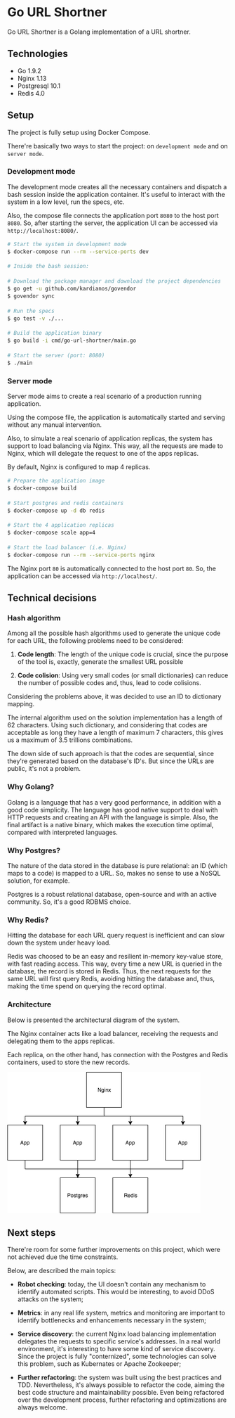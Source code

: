 # Go URL Shortner

Go URL Shortner is a Golang implementation of a URL shortner.

## Technologies

- Go 1.9.2
- Nginx 1.13
- Postgresql 10.1
- Redis 4.0

## Setup

The project is fully setup using Docker Compose.

There're basically two ways to start the project: on `development mode` and on `server mode`.

### Development mode

The development mode creates all the necessary containers and dispatch a bash session inside the application container. It's useful to interact with the system in a low level, run the specs, etc.

Also, the compose file connects the application port `8080` to the host port `8080`. So, after starting the server, the application UI can be accessed via `http://localhost:8080/`.

```bash
# Start the system in development mode
$ docker-compose run --rm --service-ports dev

# Inside the bash session:

# Download the package manager and download the project dependencies
$ go get -u github.com/kardianos/govendor
$ govendor sync

# Run the specs
$ go test -v ./...

# Build the application binary
$ go build -i cmd/go-url-shortner/main.go

# Start the server (port: 8080)
$ ./main
```

### Server mode

Server mode aims to create a real scenario of a production running application.

Using the compose file, the application is automatically started and serving without any manual intervention.

Also, to simulate a real scenario of application replicas, the system has support to load balancing via Nginx. This way, all the requests are made to Nginx, which will delegate the request to one of the apps replicas.

By default, Nginx is configured to map 4 replicas.

```bash
# Prepare the application image
$ docker-compose build

# Start postgres and redis containers
$ docker-compose up -d db redis

# Start the 4 application replicas
$ docker-compose scale app=4

# Start the load balancer (i.e. Nginx)
$ docker-compose run --rm --service-ports nginx
```

The Nginx port `80` is automatically connected to the host port `80`. So, the application can be accessed via `http://localhost/`.

## Technical decisions

### Hash algorithm

Among all the possible hash algorithms used to generate the unique code for each URL, the following problems need to be considered:

1. **Code length**: The length of the unique code is crucial, since the purpose of the tool is, exactly, generate the smallest URL possible

2. **Code colision**: Using very small codes (or small dictionaries) can reduce the number of possible codes and, thus, lead to code colisions.

Considering the problems above, it was decided to use an ID to dictionary mapping.

The internal algorithm used on the solution implementation has a length of 62 characters. Using such dictionary, and considering that codes are acceptable as long they have a length of maximum 7 characters, this gives us a maximum of 3.5 trillions combinations.

The down side of such approach is that the codes are sequential, since they're generated based on the database's ID's. But since the URLs are public, it's not a problem.

### Why Golang?

Golang is a language that has a very good performance, in addition with a good code simplicity. The language has good native support to deal with HTTP requests and creating an API with the language is simple. Also, the final artifact is a native binary, which makes the execution time optimal, compared with interpreted languages.

### Why Postgres?

The nature of the data stored in the database is pure relational: an ID (which maps to a code) is mapped to a URL. So, makes no sense to use a NoSQL solution, for example.

Postgres is a robust relational database, open-source and with an active community. So, it's a good RDBMS choice.

### Why Redis?

Hitting the database for each URL query request is inefficient and can slow down the system under heavy load.

Redis was choosed to be an easy and resilient in-memory key-value store, with fast reading access. This way, every time a new URL is queried in the database, the record is stored in Redis. Thus, the next requests for the same URL will first query Redis, avoiding hitting the database and, thus, making the time spend on querying the record optimal.

### Architecture

Below is presented the architectural diagram of the system. 

The Nginx container acts like a load balancer, receiving the requests and delegating them to the apps replicas.

Each replica, on the other hand, has connection with the Postgres and Redis containers, used to store the new records.

![architecture_diagram](./docs/images/architecture.png "Architecture Diagram")

## Next steps

There're room for some further improvements on this project, which were not achieved due the time constraints.

Below, are described the main topics:

- **Robot checking**: today, the UI doesn't contain any mechanism to identify automated scripts. This would be interesting, to avoid DDoS attacks on the system;

- **Metrics**: in any real life system, metrics and monitoring are important to identify bottlenecks and enhancements necessary in the system;

- **Service discovery**: the current Nginx load balancing implementation delegates the requests to specific service's addresses. In a real world environment, it's interesting to have some kind of service discovery. Since the project is fully "conternized", some technologies can solve this problem, such as Kubernates or Apache Zookeeper;

- **Further refactoring**: the system was built using the best practices and TDD. Nevertheless, it's always possible to refactor the code, aiming the best code structure and maintainability possible. Even being refactored over the development process, further refactoring and optimizations are always welcome.
